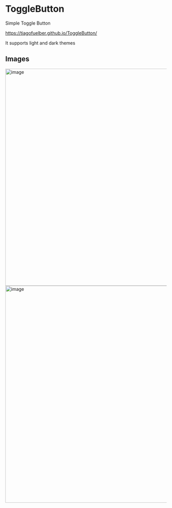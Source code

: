 # ToggleButton

Simple Toggle Button

https://tiagofuelber.github.io/ToggleButton/

It supports light and dark themes

## Images

<img width="678" alt="image" src="https://user-images.githubusercontent.com/22480988/233866612-9d641717-a5bf-43e1-af50-0c1a4acb9d55.png">
<img width="678" alt="image" src="https://user-images.githubusercontent.com/22480988/233866675-e9326e33-cc4c-4ff3-8ea0-31f5a62a7c05.gif">
